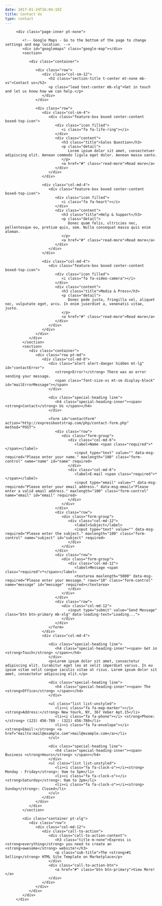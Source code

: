 ```yaml
---
date: 2017-01-24T16:04:19Z
title: Contact Us
type: contact
---
```



<div class="page">

         <div class="page-inner pt-none">

            <!-- Google Maps - Go to the bottom of the page to change settings and map location. -->
            <div id="googlemaps" class="google-map"></div>
            <section>

               <div class="container">

                  <div class="row">
                     <div class="col-sm-12">
                        <h2 class="section-title t-center mt-none mb-xs">Contact us</h2>
                        <p class="lead text-center mb-xlg">Get in touch and let us know how we can help.</p>
                     </div>
                  </div>

                  <div class="row">
                     <div class="col-sm-4">
                        <div class="feature-box boxed center-content boxed-top-icon">
                           <div class="icon filled">
                              <i class="fa fa-life-ring"></i>
                           </div>
                           <div class="content">
                              <h3 class="title">Sales Question</h3>
                              <p class="detail">
                                 Lorem ipsum dolor sit amet, consectetuer adipiscing elit. Aenean commodo ligula eget dolor. Aenean massa santo.
                              </p>
                              <a href="#" class="read-more">Read more</a>
                           </div>
                        </div>
                     </div>

                     <div class="col-md-4">
                        <div class="feature-box boxed center-content boxed-top-icon">
                           <div class="icon filled">
                              <i class="fa fa-heart"></i>
                           </div>
                           <div class="content">
                              <h3 class="title">Help & Support</h3>
                              <p class="detail">
                                 Donec quam felis, ultricies nec, pellentesque eu, pretium quis, sem. Nulla consequat massa quis enim aloman.
                              </p>
                              <a href="#" class="read-more">Read more</a>
                           </div>
                        </div>
                     </div>

                     <div class="col-md-4">
                        <div class="feature-box boxed center-content boxed-top-icon">
                           <div class="icon filled">
                              <i class="fa fa-video-camera"></i>
                           </div>
                           <div class="content">
                              <h3 class="title">Media & Press</h3>
                              <p class="detail">
                                 Donec pede justo, fringilla vel, aliquet nec, vulputate eget, arcu. In enim juserdiet a, venenatis vitae, justo.
                              </p>
                              <a href="#" class="read-more">Read more</a>
                           </div>
                        </div>
                     </div>
                  </div>
               </div>
            </section>
            <section>
               <div class="container">
                  <div class="row pt-md">
                     <div class="col-md-8">
                        <div class="alert alert-danger hidden mt-lg" id="contactError">
                           <strong>Error!</strong> There was an error sending your message.
                           <span class="font-size-xs mt-sm display-block" id="mailErrorMessage"></span>
                        </div>

                        <div class="special-heading line">
                           <h4 class="special-heading-inner"><span> <strong>Contact</strong> Us </span></h4>
                        </div>

                        <form id="contactForm" action="http://expressbootstrap.com/php/contact-form.php" method="POST">
                           <div class="row">
                              <div class="form-group">
                                 <div class="col-md-6">
                                    <label>Name <span class="required">*</span></label>
                                    <input type="text" value="" data-msg-required="Please enter your name." maxlength="100" class="form-control" name="name" id="name" required>
                                 </div>
                                 <div class="col-md-6">
                                    <label>E-mail <span class="required">*</span></label>
                                    <input type="email" value="" data-msg-required="Please enter your email address." data-msg-email="Please enter a valid email address." maxlength="100" class="form-control" name="email" id="email" required>
                                 </div>
                              </div>
                           </div>
                           <div class="row">
                              <div class="form-group">
                                 <div class="col-md-12">
                                    <label>Subject</label>
                                    <input type="text" value="" data-msg-required="Please enter the subject." maxlength="100" class="form-control" name="subject" id="subject" required>
                                 </div>
                              </div>
                           </div>
                           <div class="row">
                              <div class="form-group">
                                 <div class="col-md-12">
                                    <label>Message <span class="required">*</span></label>
                                    <textarea maxlength="5000" data-msg-required="Please enter your message." rows="10" class="form-control" name="message" id="message" required></textarea>
                                 </div>
                              </div>
                           </div>
                           <div class="row">
                              <div class="col-md-12">
                                 <input type="submit" value="Send Message" class="btn btn-primary mb-xlg" data-loading-text="Loading...">
                              </div>
                           </div>
                        </form>
                     </div>
                     <div class="col-md-4">

                        <div class="special-heading line">
                           <h4 class="special-heading-inner"><span> Get in <strong>Touch</strong> </span></h4>
                        </div>
                        <p>Lorem ipsum dolor sit amet, consectetur adipiscing elit. Curabitur eget leo at velit imperdiet varius. In eu ipsum vitae velit congue iaculis vitae at risus. Lorem ipsum dolor sit amet, consectetur adipiscing elit.</p>

                        <div class="special-heading line">
                           <h4 class="special-heading-inner"><span> The <strong>Office</strong> </span></h4>
                        </div>

                        <ul class="list list-unstyled">
                           <li><i class="fa fa-map-marker"></i> <strong>Address:</strong> New Yourk, NY, 367 Veber Apt.15</li>
                           <li><i class="fa fa-phone"></i> <strong>Phone:</strong> (123) 456-789 - (321) 456-780</li>
                           <li><i class="fa fa-envelope"></i> <strong>Email:</strong> <a href="mailto:mail@example.com">mail@example.com</a></li>
                        </ul>

                        <div class="special-heading line">
                           <h4 class="special-heading-inner"><span> Business <strong>Hours</strong> </span></h4>
                        </div>
                        <ul class="list list-unstyled">
                           <li><i class="fa fa-clock-o"></i><strong> Monday - Friday</strong>: 9am to 5pm</li>
                           <li><i class="fa fa-clock-o"></i> <strong>Saturday</strong>: 9am to 2pm</li>
                           <li><i class="fa fa-clock-o"></i><strong> Sunday</strong>: Closed</li>
                        </ul>
                     </div>
                  </div>
               </div>
            </section>

            <div class="container pt-xlg">
               <div class="row">
                  <div class="col-md-12">
                     <div class="call-to-action">
                        <div class="call-to-action-content">
                           <h3 class="title m-none">Express is <strong>everything</strong> you need to create an <strong>awesome</strong> website!</h3>
                           <p class="sub-title">The <strong>#1 Selling</strong> HTML Site Template on Marketplace</p>
                        </div>
                        <div class="call-to-action-btn">
                           <a href="#" class="btn btn-primary">View More!</a>
                        </div>
                     </div>
                  </div>
               </div>
            </div>
         </div>


